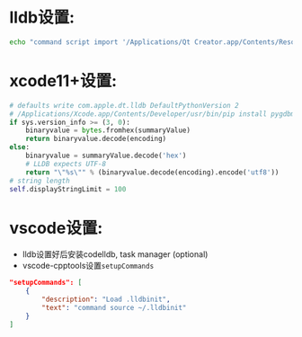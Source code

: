 # lldb设置:
```sh
echo "command script import '/Applications/Qt Creator.app/Contents/Resources/debugger/lldbbridge.py'" > ~/.lldbinit
```

# xcode11+设置:
```py
# defaults write com.apple.dt.lldb DefaultPythonVersion 2
# /Applications/Xcode.app/Contents/Developer/usr/bin/pip install pygdbmi
if sys.version_info >= (3, 0):
    binaryvalue = bytes.fromhex(summaryValue)
    return binaryvalue.decode(encoding)
else:
    binaryvalue = summaryValue.decode('hex')
    # LLDB expects UTF-8
    return "\"%s\"" % (binaryvalue.decode(encoding).encode('utf8'))
# string length
self.displayStringLimit = 100
```

# vscode设置:
- lldb设置好后安装codelldb, task manager (optional)
- vscode-cpptools设置`setupCommands`
```json
"setupCommands": [
    {
        "description": "Load .lldbinit",
        "text": "command source ~/.lldbinit"
    }
]
```
